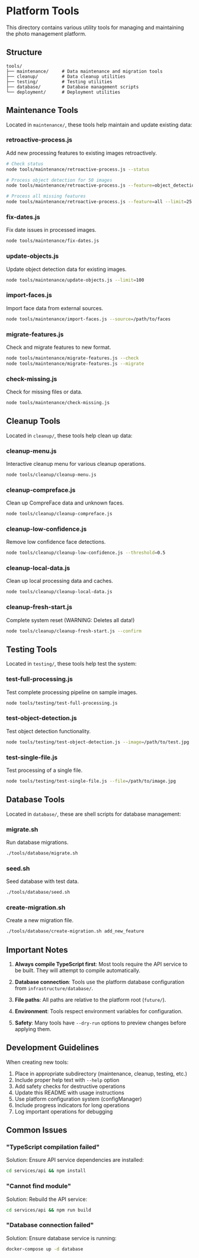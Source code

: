 # Platform Tools

This directory contains various utility tools for managing and maintaining the photo management platform.

## Structure

```
tools/
├── maintenance/     # Data maintenance and migration tools
├── cleanup/         # Data cleanup utilities
├── testing/         # Testing utilities
├── database/        # Database management scripts
└── deployment/      # Deployment utilities
```

## Maintenance Tools

Located in `maintenance/`, these tools help maintain and update existing data:

### retroactive-process.js
Add new processing features to existing images retroactively.

```bash
# Check status
node tools/maintenance/retroactive-process.js --status

# Process object detection for 50 images
node tools/maintenance/retroactive-process.js --feature=object_detection --limit=50

# Process all missing features
node tools/maintenance/retroactive-process.js --feature=all --limit=25
```

### fix-dates.js
Fix date issues in processed images.

```bash
node tools/maintenance/fix-dates.js
```

### update-objects.js
Update object detection data for existing images.

```bash
node tools/maintenance/update-objects.js --limit=100
```

### import-faces.js
Import face data from external sources.

```bash
node tools/maintenance/import-faces.js --source=/path/to/faces
```

### migrate-features.js
Check and migrate features to new format.

```bash
node tools/maintenance/migrate-features.js --check
node tools/maintenance/migrate-features.js --migrate
```

### check-missing.js
Check for missing files or data.

```bash
node tools/maintenance/check-missing.js
```

## Cleanup Tools

Located in `cleanup/`, these tools help clean up data:

### cleanup-menu.js
Interactive cleanup menu for various cleanup operations.

```bash
node tools/cleanup/cleanup-menu.js
```

### cleanup-compreface.js
Clean up CompreFace data and unknown faces.

```bash
node tools/cleanup/cleanup-compreface.js
```

### cleanup-low-confidence.js
Remove low confidence face detections.

```bash
node tools/cleanup/cleanup-low-confidence.js --threshold=0.5
```

### cleanup-local-data.js
Clean up local processing data and caches.

```bash
node tools/cleanup/cleanup-local-data.js
```

### cleanup-fresh-start.js
Complete system reset (WARNING: Deletes all data!)

```bash
node tools/cleanup/cleanup-fresh-start.js --confirm
```

## Testing Tools

Located in `testing/`, these tools help test the system:

### test-full-processing.js
Test complete processing pipeline on sample images.

```bash
node tools/testing/test-full-processing.js
```

### test-object-detection.js
Test object detection functionality.

```bash
node tools/testing/test-object-detection.js --image=/path/to/test.jpg
```

### test-single-file.js
Test processing of a single file.

```bash
node tools/testing/test-single-file.js --file=/path/to/image.jpg
```

## Database Tools

Located in `database/`, these are shell scripts for database management:

### migrate.sh
Run database migrations.

```bash
./tools/database/migrate.sh
```

### seed.sh
Seed database with test data.

```bash
./tools/database/seed.sh
```

### create-migration.sh
Create a new migration file.

```bash
./tools/database/create-migration.sh add_new_feature
```

## Important Notes

1. **Always compile TypeScript first**: Most tools require the API service to be built. They will attempt to compile automatically.

2. **Database connection**: Tools use the platform database configuration from `infrastructure/database/`.

3. **File paths**: All paths are relative to the platform root (`future/`).

4. **Environment**: Tools respect environment variables for configuration.

5. **Safety**: Many tools have `--dry-run` options to preview changes before applying them.

## Development Guidelines

When creating new tools:

1. Place in appropriate subdirectory (maintenance, cleanup, testing, etc.)
2. Include proper help text with `--help` option
3. Add safety checks for destructive operations
4. Update this README with usage instructions
5. Use platform configuration system (configManager)
6. Include progress indicators for long operations
7. Log important operations for debugging

## Common Issues

### "TypeScript compilation failed"
Solution: Ensure API service dependencies are installed:
```bash
cd services/api && npm install
```

### "Cannot find module"
Solution: Rebuild the API service:
```bash
cd services/api && npm run build
```

### "Database connection failed"
Solution: Ensure database service is running:
```bash
docker-compose up -d database
```